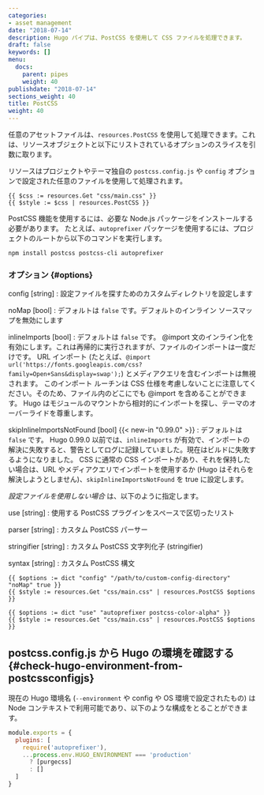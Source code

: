 ```yaml
---
categories:
- asset management
date: "2018-07-14"
description: Hugo パイプは、PostCSS を使用して CSS ファイルを処理できます。
draft: false
keywords: []
menu:
  docs:
    parent: pipes
    weight: 40
publishdate: "2018-07-14"
sections_weight: 40
title: PostCSS
weight: 40
---
```


任意のアセットファイルは、`resources.PostCSS` を使用して処理できます。これは、リソースオブジェクトと以下にリストされているオプションのスライスを引数に取ります。

リソースはプロジェクトやテーマ独自の `postcss.config.js` や `config` オプションで設定された任意のファイルを使用して処理されます。

```go-html-template
{{ $css := resources.Get "css/main.css" }}
{{ $style := $css | resources.PostCSS }}
```

PostCSS 機能を使用するには、必要な Node.js パッケージをインストールする必要があります。 たとえば、`autoprefixer` パッケージを使用するには、プロジェクトのルートから以下のコマンドを実行します。

```bash
npm install postcss postcss-cli autoprefixer
```

### オプション {#options}

config [string]
: 設定ファイルを探すためのカスタムディレクトリを設定します

noMap [bool]
: デフォルトは `false` です。デフォルトのインライン ソースマップを無効にします

inlineImports [bool]
: デフォルトは `false` です。 @import 文のインライン化を有効にします。これは再帰的に実行されますが、ファイルのインポートは一度だけです。
URL インポート (たとえば、`@import url('https://fonts.googleapis.com/css?family=Open+Sans&display=swap');`) とメディアクエリを含むインポートは無視されます。
このインポート ルーチンは CSS 仕様を考慮しないことに注意してください。そのため、ファイル内のどこにでも @import を含めることができます。
Hugo はモジュールのマウントから相対的にインポートを探し、テーマのオーバーライドを尊重します。

skipInlineImportsNotFound [bool] {{< new-in "0.99.0" >}}
: デフォルトは `false` です。 Hugo 0.99.0 以前では、`inlineImports` が有効で、インポートの解決に失敗すると、警告としてログに記録していました。現在はビルドに失敗するようになりました。 CSS に通常の CSS インポートがあり、それを保持したい場合は、URL やメディアクエリでインポートを使用するか (Hugo はそれらを解決しようとしません)、`skipInlineImportsNotFound` を true に設定します。

_設定ファイルを使用しない場合_ は、以下のように指定します。

use [string]
: 使用する PostCSS プラグインをスペースで区切ったリスト

parser [string]
: カスタム PostCSS パーサー

stringifier [string]
: カスタム PostCSS 文字列化子 (stringifier)

syntax [string]
: カスタム PostCSS 構文

```go-html-template
{{ $options := dict "config" "/path/to/custom-config-directory" "noMap" true }}
{{ $style := resources.Get "css/main.css" | resources.PostCSS $options }}

{{ $options := dict "use" "autoprefixer postcss-color-alpha" }}
{{ $style := resources.Get "css/main.css" | resources.PostCSS $options }}
```

## postcss.config.js から Hugo の環境を確認する {#check-hugo-environment-from-postcssconfigjs}

現在の Hugo 環境名 (`--environment` や config や OS 環境で設定されたもの) は Node コンテキストで利用可能であり、以下のような構成をとることができます。

```js
module.exports = {
  plugins: [
    require('autoprefixer'),
    ...process.env.HUGO_ENVIRONMENT === 'production'
      ? [purgecss]
      : []
  ]
}
```
